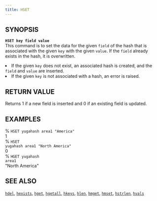 ```yaml
---
title: HSET
---
```


## SYNOPSIS
<code><b>HSET key field value</b></code><br>
This command is to set the data for the given <code>field</code> of the hash that is associated with the given <code>key</code> with the given <code>value</code>. If the <code>field</code> already exists in the hash, it is overwritten.

<li>If the given <code>key</code> does not exist, an associated hash is created, and the <code>field</code> and <code>value</code> are inserted.</li>
<li>If the given <code>key</code> is not associated with a hash, an error is raised.</li>

## RETURN VALUE
Returns 1 if a new field is inserted and 0 if an existing field is updated.

## EXAMPLES
% <code>HSET yugahash area1 "America"</code><br>
1<br>
% <code>HSET yugahash area1 "North America"</code><br>
0<br>
% <code>HGET yugahash area1</code><br>
"North America"<br>

## SEE ALSO
[`hdel`](/yql/redis/hdel/), [`hexists`](/yql/redis/hexists/), [`hget`](/yql/redis/hget/), [`hgetall`](/yql/redis/hgetall/), [`hkeys`](/yql/redis/hkeys/), [`hlen`](/yql/redis/hlen/), [`hmget`](/yql/redis/hmget/), [`hmset`](/yql/redis/hmset/), [`hstrlen`](/yql/redis/hstrlen/), [`hvals`](/yql/redis/hvals/)
